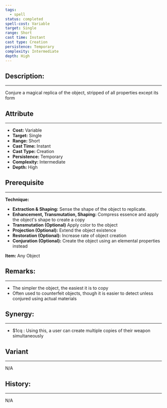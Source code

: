 ```yaml
---
tags:
  - spell
status: completed
spell-cost: Variable
target: Single
range: Short
cast time: Instant
cast type: Creation
persistence: Temporary
complexity: Intermediate
depth: High
---
```

## Description:  
---  
Conjure a magical replica of the object, stripped of all properties except its form  
  
## Attribute  
___  
- __Cost:__ Variable  
- __Target:__ Single  
- __Range:__ Short  
- __Cast Time:__ Instant  
- __Cast Type:__ Creation  
- __Persistence:__ Temporary  
- __Complexity:__ Intermediate  
- __Depth:__ High  
  
## Prerequisite  
___  
  
__Technique:__  
  
- __Extraction & Shaping:__ Sense the shape of the object to replicate.  
- __Enhancement, Transmutation, Shaping:__ Compress essence and apply the object's shape to create a copy  
- __Transmutation (Optional)__ Apply color to the object  
- __Projection (Optional):__ Extend the object existence  
- __Restoration (Optional):__ Increase rate of object creation  
- __Conjuration (Optional):__ Create the object using an elemental properties instead  
  
__Item:__ Any Object  
  
## Remarks:  
___  
- The simpler the object, the easiest it is to copy  
- Often used to counterfeit objects, though it is easier to detect unless conjured using actual materials  
  
## Synergy:  
___  
- $1cq : Using this, a user can create multiple copies of their weapon simultaneously  
  
## Variant  
___  
N/A  
  
## History:  
___  
N/A